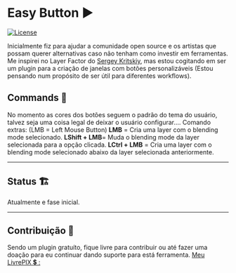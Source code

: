 # Easy Button ▶️

[![License](https://img.shields.io/badge/License-GNU-green.svg)](LICENSE)

Inicialmente fiz para ajudar a comunidade open source e os artistas que possam querer alternativas caso não tenham como investir em ferramentas.
Me inspirei no Layer Factor do [Sergey Kritskiy](https://kritskiy.gumroad.com/), mas estou cogitando em ser um plugin para a criação de janelas com botões personalizáveis (Estou pensando num propósito de ser útil para diferentes workflows). 


## Commands 🚀

No momento as cores dos botões seguem o padrão do tema do usuário, talvez seja uma coisa legal de deixar o usuário configurar....
Comando extras:
(LMB = Left Mouse Button)
**LMB** = Cria uma layer com o blending mode selecionado.
**LShift + LMB**= Muda o blending mode da layer selecionada para a opção clicada.
**LCtrl + LMB** = Cria uma layer com o blending mode selecionado abaixo da layer selecionada anteriormente.

---

## Status 🏗️

Atualmente e fase inicial.

---

## Contribuição 🤝

Sendo um plugin gratuíto, fique livre para contribuir ou até fazer uma doação para eu continuar dando suporte para está ferramenta.
[Meu LivrePIX 💲 :](https://livepix.gg/rafaeltas)